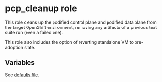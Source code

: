 # pcp_cleanup role

This role cleans up the podified control plane and podified data
plane from the target OpenShift environment, removing any artifacts
of a previous test suite run (even a failed one).

This role also includes the option of reverting standalone VM to pre-adoption state.


## Variables

See
[defaults file](https://github.com/openstack-k8s-operators/data-plane-adoption/blob/main/tests/roles/pcp_cleanup/defaults/main.yaml).
